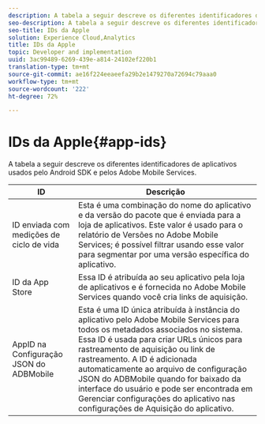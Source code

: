 ```yaml
---
description: A tabela a seguir descreve os diferentes identificadores de aplicativos usados pelo Android SDK e pelos Adobe Mobile Services.
seo-description: A tabela a seguir descreve os diferentes identificadores de aplicativos usados pelo Android SDK e pelos Adobe Mobile Services.
seo-title: IDs da Apple
solution: Experience Cloud,Analytics
title: IDs da Apple
topic: Developer and implementation
uuid: 3ac99489-6269-439e-a814-24102ef220b1
translation-type: tm+mt
source-git-commit: ae16f224eeaeefa29b2e1479270a72694c79aaa0
workflow-type: tm+mt
source-wordcount: '222'
ht-degree: 72%

---
```



# IDs da Apple{#app-ids}

A tabela a seguir descreve os diferentes identificadores de aplicativos usados pelo Android SDK e pelos Adobe Mobile Services.

| ID | Descrição |
|--- |--- |
| ID enviada com medições de ciclo de vida | Esta é uma combinação do nome do aplicativo e da versão do pacote que é enviada para a loja de aplicativos. Este valor é usado para o relatório de Versões no Adobe Mobile Services; é possível filtrar usando esse valor para segmentar por uma versão específica do aplicativo. |
| ID da App Store | Essa ID é atribuída ao seu aplicativo pela loja de aplicativos e é fornecida no Adobe Mobile Services quando você cria links de aquisição. |
| AppID na Configuração JSON do ADBMobile | Esta é uma ID única atribuída à instância do aplicativo pelo Adobe Mobile Services para todos os metadados associados no sistema. Essa ID é usada para criar URLs únicos para rastreamento de aquisição ou link de rastreamento. A ID é adicionada automaticamente ao arquivo de configuração JSON do ADBMobile quando for baixado da interface do usuário e pode ser encontrada em Gerenciar configurações do aplicativo nas configurações de Aquisição do aplicativo. |
